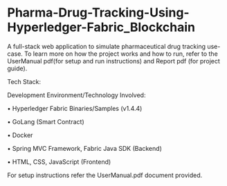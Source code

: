 # Pharma-Drug-Tracking-Using-Hyperledger-Fabric_Blockchain

A full-stack web application to simulate pharmaceutical drug tracking use-case. To learn more on how the project works and how to run, refer to the UserManual pdf(for setup and run instructions) and Report pdf (for project guide).

Tech Stack:

Development Environment/Technology Involved:

•	Hyperledger Fabric Binaries/Samples (v1.4.4)

•	GoLang (Smart Contract)

•	Docker

•	Spring MVC Framework, Fabric Java SDK (Backend)

•	HTML, CSS, JavaScript (Frontend)


For setup instructions refer the UserManual.pdf document provided.
